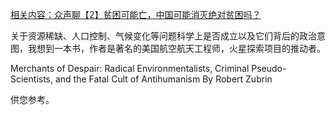 [相关内容：众声聊【2】贫困可能亡，中国可能消灭绝对贫困吗？](https://youtu.be/P6fTGfOIq6o)

关于资源稀缺、人口控制、气候变化等问题科学上是否成立以及它们背后的政治意图，我想到一本书，作者是著名的美国航空航天工程师，火星探索项目的推动者。

Merchants of Despair: Radical Environmentalists, Criminal Pseudo-Scientists, and the Fatal Cult of Antihumanism
By Robert Zubrin

供您参考。
